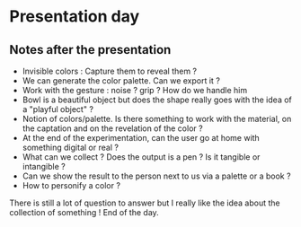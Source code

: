 <h1>Presentation day</h1>
<h2>Notes after the presentation</h2>

 - Invisible colors : Capture them to reveal them ?
 - We can generate the color palette. Can we export it ?
 - Work with the gesture : noise ? grip ? How do we handle him
 - Bowl is a beautiful object but does the shape really goes with the idea of a "playful object" ?
 - Notion of colors/palette. Is there something to work with the material, on the captation and on the revelation of the color ?
 - At the end of the experimentation, can the user go at home with something digital or real ?
 - What can we collect ? Does the output is a pen ? Is it tangible or intangible ? 
 - Can we show the result to the person next to us via a palette or a book ?
 - How to personify a color ?

<p>There is still a lot of question to answer but I really like the idea about the collection of something ! End of the day.</p>

